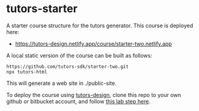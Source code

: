 # tutors-starter

A starter course structure for the tutors generator. This course is deployed here:

- <https://tutors-design.netlify.app/course/starter-two.netlify.app>

A local static version of the course can be built as follows:

```
https://github.com/tutors-sdk/starter-two.git
npx tutors-html
```

This will generate a web site in ./public-site.

To deploy the course using [tutors-design](https://github.com/edeleastar/tutors-design), clone this repo to your own github or bitbucket account, and follow [this lab step here](https://tutors-design.netlify.app/lab/tutors-course.netlify.app/topic-00-tutors-next/book-next/03).
